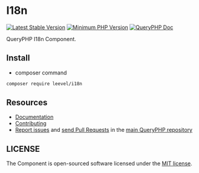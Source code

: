 I18n
=================

[![Latest Stable Version](http://img.shields.io/packagist/v/leevel/i18n.svg)](https://packagist.org/packages/leevel/i18n)
<a href="https://php.net"><img src="https://img.shields.io/badge/php-%3E%3D%208.0.0-8892BF.svg" alt="Minimum PHP Version"></a>
[![QueryPHP Doc](https://img.shields.io/badge/docs-passing-green.svg?maxAge=2592000)](https://www.queryphp.com/docs/)

QueryPHP I18n Component.

## Install

- composer command

```bash
composer require leevel/i18n
```

Resources
---------

  * [Documentation](https://www.queryphp.com/docs/component/i18n.html)
  * [Contributing](https://www.queryphp.com/docs/developer/)
  * [Report issues](https://github.com/hunzhiwange/framework/issues) and
    [send Pull Requests](https://github.com/hunzhiwange/framework/pulls)
    in the [main QueryPHP repository](https://github.com/hunzhiwange/framework)

## LICENSE

The Component is open-sourced software licensed under the [MIT license](LICENSE).